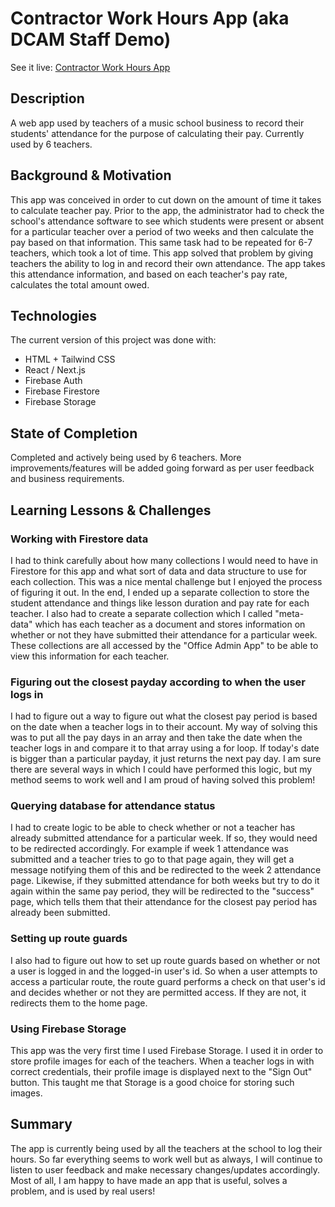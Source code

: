 # Contractor Work Hours App (aka DCAM Staff Demo)

See it live: [Contractor Work Hours App](https://glittering-youtiao-dec919.netlify.app/)

## Description
A web app used by teachers of a music school business to record their students' attendance for the purpose of calculating their pay.
Currently used by 6 teachers.

## Background & Motivation
This app was conceived in order to cut down on the amount of time it takes to calculate teacher pay. Prior to the app, the administrator had to check the school's attendance software to see which students were present or absent for a particular teacher over a period of two weeks and then calculate the pay based on that information. This same task had to be repeated for 6-7 teachers, which took a lot of time. This app solved that problem by giving teachers the ability to log in and record their own attendance. The app takes this attendance information, and based on each teacher's pay rate, calculates the total amount owed.

## Technologies
The current version of this project was done with:
* HTML + Tailwind CSS
* React / Next.js
* Firebase Auth
* Firebase Firestore
* Firebase Storage

## State of Completion
Completed and actively being used by 6 teachers. More improvements/features will be added going forward as per user feedback and business requirements.

## Learning Lessons & Challenges
### Working with Firestore data
I had to think carefully about how many collections I would need to have in Firestore for this app and what sort of data and data structure to use for each collection. This was a nice mental challenge but I enjoyed the process of figuring it out. In the end, I ended up a separate collection to store the student attendance and things like lesson duration and pay rate for each teacher. I also had to create a separate collection which I called "meta-data" which has each teacher as a document and stores information on whether or not they have submitted their attendance for a particular week. These collections are all accessed by the "Office Admin App" to be able to view this information for each teacher.

### Figuring out the closest payday according to when the user logs in
I had to figure out a way to figure out what the closest pay period is based on the date when a teacher logs in to their account. My way of solving this was to put all the pay days in an array and then take the date when the teacher logs in and compare it to that array using a for loop. If today's date is bigger than a particular payday, it just returns the next pay day. I am sure there are several ways in which I could have performed this logic, but my method seems to work well and I am proud of having solved this problem!

### Querying database for attendance status
I had to create logic to be able to check whether or not a teacher has already submitted attendance for a particular week. If so, they would need to be redirected accordingly. For example if week 1 attendance was submitted and a teacher tries to go to that page again, they will get a message notifying them of this and be redirected to the week 2 attendance page. Likewise, if they submitted attendance for both weeks but try to do it again within the same pay period, they will be redirected to the "success" page, which tells them that their attendance for the closest pay period has already been submitted.

### Setting up route guards
I also had to figure out how to set up route guards based on whether or not a user is logged in and the logged-in user's id. So when a user attempts to access a particular route, the route guard performs a check on that user's id and decides whether or not they are permitted access. If they are not, it redirects them to the home page.

### Using Firebase Storage
This app was the very first time I used Firebase Storage. I used it in order to store profile images for each of the teachers. When a teacher logs in with correct credentials, their profile image is displayed next to the "Sign Out" button. This taught me that Storage is a good choice for storing such images.

## Summary
The app is currently being used by all the teachers at the school to log their hours. So far everything seems to work well but as always, I will continue to listen to user feedback and make necessary changes/updates accordingly. Most of all, I am happy to have made an app that is useful, solves a problem, and is used by real users!




